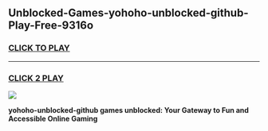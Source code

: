 
## Unblocked-Games-yohoho-unblocked-github-Play-Free-9316o
<h3>
<a href="https://premium76.site?title=yohoho-unblocked-github&ref=23A">CLICK TO PLAY</a></h3>
<hr>

<h3>
<a href="https://premium76.site?title=yohoho-unblocked-github&ref=23A">CLICK 2 PLAY</a>
  
</h3>

<a href="https://premium76.site?title=yohoho-unblocked-github&ref=23A"><img src="https://clearcache.store/games.png"></a>


**yohoho-unblocked-github games unblocked: Your Gateway to Fun and Accessible Online Gaming**
